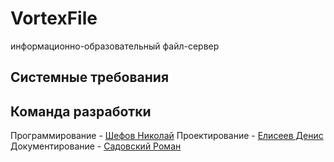 # VortexFile
информационно-образовательный файл-сервер

## Системные требования


## Команда разработки
Программирование - [Шефов Николай](https://github.com/D1pex2)
Проектирование - [Елисеев Денис](https://github.com/HeartLessGG)
Документирование - [Садовский Роман](https://github.com/ReyRom)
